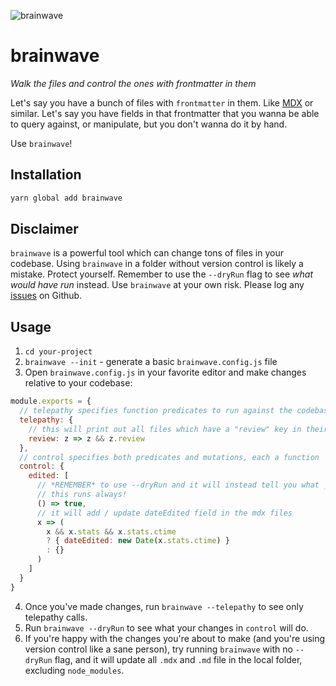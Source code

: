 ![brainwave](/brainwave.svg)

# brainwave

_Walk the files and control the ones with frontmatter in them_

Let's say you have a bunch of files with `frontmatter` in them. Like [MDX] or similar.
Let's say you have fields in that frontmatter that you wanna be able to query against, or manipulate, but you don't wanna do it by hand.


Use `brainwave`!

## Installation

```sh
yarn global add brainwave
```

## Disclaimer

`brainwave` is a powerful tool which can change tons of files in your codebase. Using `brainwave` in a folder without version control is likely a mistake. Protect yourself. Remember to use the `--dryRun` flag to see _what would have run_ instead. Use `brainwave` at your own risk. Please log any [issues] on Github.

## Usage
1. `cd your-project` 
2. `brainwave --init` - generate a basic `brainwave.config.js` file
3. Open `brainwave.config.js` in your favorite editor and make changes relative to your codebase:

```js
module.exports = {
  // telepathy specifies function predicates to run against the codebase
  telepathy: {
    // this will print out all files which have a "review" key in their frontmatter
    review: z => z && z.review
  },
  // control specifies both predicates and mutations, each a function
  control: {
    edited: [
      // *REMEMBER* to use --dryRun and it will instead tell you what _would_ be modified
      // this runs always!
      () => true,
      // it will add / update dateEdited field in the mdx files
      x => (
        x && x.stats && x.stats.ctime
        ? { dateEdited: new Date(x.stats.ctime) }
        : {}
      )
    ]
  }
}
```

4. Once you've made changes, run `brainwave --telepathy` to see only telepathy calls.
5. Run `brainwave --dryRun` to see what your changes in `control` will do.
6. If you're happy with the changes you're about to make (and you're using version control like a sane person), try running `brainwave` with no `--dryRun` flag, and it will update all `.mdx` and `.md` file in the local folder, excluding `node_modules`.

[MDX]: https://mdxjs.com/
[issues]: https://github.com/open-sorcerers/open-sorcerers/issues
